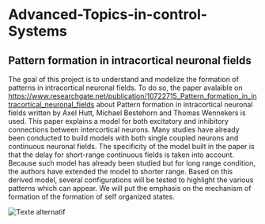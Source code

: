 # Advanced-Topics-in-control-Systems
## Pattern formation in intracortical neuronal fields

The goal of this project is to understand and modelize the formation of patterns in intracortical neuronal fields. To do so, the paper
 avalaible on https://www.researchgate.net/publication/10722715_Pattern_formation_in_intracortical_neuronal_fields about Pattern formation in intracortical neuronal fields written by Axel Hutt, Michael Bestehorn and Thomas Wennekers is used. This paper explains a model for both excitatory and inhibitory connections between intercortical neurons. Many studies have already been conducted to build models with both single coupled neurons and continuous neuronal fields. The specificity of the model built in the paper is that the delay for short-range continuous fields is taken into account. Because such model has already been studied but for long range condition, the authors have extended the model to shorter range.  Based on this derived model, several configurations will be tested to highlight the various patterns which can appear. We will put the emphasis on the mechanism of formation of the formation of self organized states.

 ![Texte alternatif](Figures/plot25)
